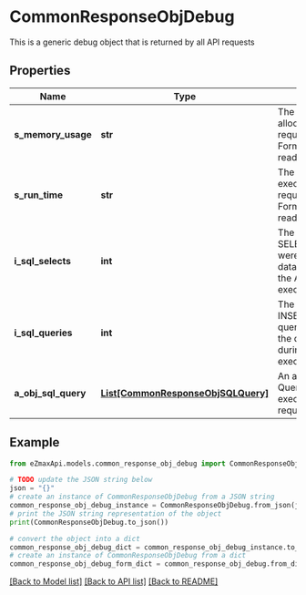 # CommonResponseObjDebug

This is a generic debug object that is returned by all API requests

## Properties

Name | Type | Description | Notes
------------ | ------------- | ------------- | -------------
**s_memory_usage** | **str** | The peak memory allocated during the API request execution. Formatted as a human readable string | 
**s_run_time** | **str** | The total server execution time of the API request execution. Formatted as a human readable string | 
**i_sql_selects** | **int** | The number of SQL SELECT queries that were sent to the database server during the API request execution | 
**i_sql_queries** | **int** | The number of SQL INSERT/UPDATE/DELETE queries that were sent to the database server during the API request execution | 
**a_obj_sql_query** | [**List[CommonResponseObjSQLQuery]**](CommonResponseObjSQLQuery.md) | An array of the SQL Queries that were executed during the API request execution | 

## Example

```python
from eZmaxApi.models.common_response_obj_debug import CommonResponseObjDebug

# TODO update the JSON string below
json = "{}"
# create an instance of CommonResponseObjDebug from a JSON string
common_response_obj_debug_instance = CommonResponseObjDebug.from_json(json)
# print the JSON string representation of the object
print(CommonResponseObjDebug.to_json())

# convert the object into a dict
common_response_obj_debug_dict = common_response_obj_debug_instance.to_dict()
# create an instance of CommonResponseObjDebug from a dict
common_response_obj_debug_form_dict = common_response_obj_debug.from_dict(common_response_obj_debug_dict)
```
[[Back to Model list]](../README.md#documentation-for-models) [[Back to API list]](../README.md#documentation-for-api-endpoints) [[Back to README]](../README.md)


